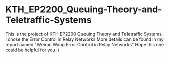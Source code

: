 # KTH_EP2200_Queuing-Theory-and-Teletraffic-Systems
This is the project of KTH EP2200 Queuing Theory and Teletraffic Systems. I chose the Error Control in Relay Networks
More details can be found in my report named "Weiran Wang Error Control in Relay Networks"
Hope this one could be helpful for you :)

